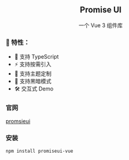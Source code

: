 <center>
<h2>Promise UI</h2>
<p>一个 Vue 3 组件库</p>
</center>

### 🌈 特性：

- 🔑 支持 TypeScript
- ⚡ 支持按需引入
- 🎨 支持主题定制
- 🌙 支持黑暗模式
- 🛠️ 交互式 Demo

### 官网

[promsieui](http://ui.coderly.top/)

### 安装

`npm install promiseui-vue`
